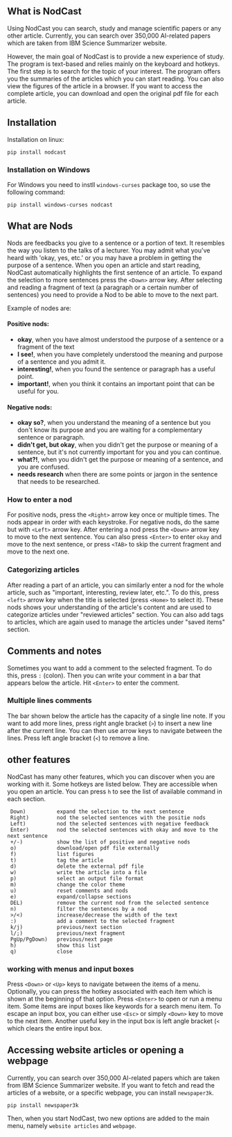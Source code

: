 ## What is NodCast

Using NodCast you can search, study and manage scientific papers or any other article. Currently, you can search over 350,000 AI-related papers which are taken from IBM Science Summarizer website.
 
However, the main goal of NodCast is to provide a new experience of study. The program is text-based and relies mainly on the keyboard and hotkeys. The first step is to search for the topic of your interest. The program offers you the summaries of the articles which you can start reading. You can also view the figures of the article in a browser. If you want to access the complete article, you can download and open the original pdf file for each article.

## Installation

Installation on linux:
```
pip install nodcast
```
### Installation on Windows
For Windows you need to instll `windows-curses` package too, so use the following command:
```
pip install windows-curses nodcast
```

## What are Nods
Nods are feedbacks you give to a sentence or a portion of text. It resembles the way you listen to the talks of a lecturer. You may admit what you've heard with 'okay, yes, etc.' or you may have a problem in getting the purpose of a sentence.
When you open an article and start reading, NodCast automatically highlights the first sentence of an article. To expand the selection to more sentences press the `<Down>` arrow key. After selecting and reading a fragment of text (a paragraph or a certain number of sentences) you need to provide a Nod to be able to move to the next part. 

Example of nodes are:

#### Positive nods: 
 - **okay**, when you have almost understood the purpose of a sentence or a fragment of the text
 - **I see!**, when you have completely understood the meaning and purpose of a sentence and you admit it.
 - **interesting!**, when you found the sentence or paragraph has a useful point.
 - **important!**, when you think it contains an important point that can be useful for you.

#### Negative nods: 
 - **okay so?**, when you understand the meaning of a sentence but you don't know its purpose and you are waiting for a complementary sentence or paragraph.
 - **didn't get, but okay**, when you didn't get the purpose or meaning of a sentence, but it's not currently important for you and you can continue.
 - **what?!**, when you didn't get the purpose or meaning of a sentence, and you are confused.
 - **needs research** when there are some points or jargon in the sentence that needs to be researched.
  

### How to enter a nod

For positive nods, press the `<Right>` arrow key once or multiple times. The nods appear in order with each keystroke. For negative nods, do the same but with `<Left>` arrow key. After entering a nod press the `<Down>` arrow key to move to the next sentence. You can also press `<Enter>` to enter `okay` and move to the next sentence, or press `<TAB>` to skip the current fragment and move to the next one.  


### Categorizing articles

After reading a part of an article, you can similarly enter a nod for the whole article, such as "important, interesting, review later, etc.". To do this, press `<left>` arrow key when the title is selected (press `<Home>` to select it). These nods shows your understanding of the article's content and are used to categorize articles under "reviewed articles" section. You can also add tags to articles, which are again used to manage the articles under "saved items" section. 


## Comments and notes

Sometimes you want to add a comment to the selected fragment. To do this, press `:` (colon). Then you can write your comment in a bar that appears below the article. Hit `<Enter>` to enter the comment.

### Multiple lines comments

The bar shown below the article has the capacity of a single line note. If you want to add more lines, press right angle bracket (`>`) to insert a new line after the current line. You can then use arrow keys to navigate between the lines. Press left angle bracket (`<`) to remove a line. 


## other features

NodCast has many other features, which you can discover when you are working with it. Some hotkeys are listed below. They are accessible when you open an article. You can press `h` to see the list of available command in each section. 

```
 Down)          expand the selection to the next sentence
 Right)         nod the selected sentences with the positie nods
 Left)          nod the selected sentences with negative feedback
 Enter)         nod the selected sentences with okay and move to the next sentence
 +/-)           show the list of positive and negative nods
 o)             download/open pdf file externally
 f)             list figures
 t)             tag the article
 d)             delete the external pdf file 
 w)             write the article into a file
 p)             select an output file format
 m)             change the color theme
 u)             reset comments and nods
 e)             expand/collapse sections
 DEL)           remove the current nod from the selected sentence
 n)             filter the sentences by a nod
 >/<)           increase/decrease the width of the text
 :)             add a comment to the selected fragment
 k/j)           previous/next section
 l/;)           previous/next fragment
 PgUp/PgDown)   previous/next page
 h)             show this list
 q)             close
```

###  working with menus and input boxes

Press `<Down>` or `<Up>` keys to navigate between the items of a menu. Optionally, you can press the hotkey associated with each item which is shown at the beginning of that option. Press `<Enter>` to open or run a menu item. Some items are input boxes like keywords for a search menu item. To escape an input box, you can either use `<Esc>` or simply `<Down>` key to move to the next item. Another useful key in the input box is left angle bracket (`<` which clears the entire input box.


## Accessing website articles or opening a webpage

Currently, you can search over 350,000 AI-related papers which are taken from IBM Science Summarizer website. If you want to fetch and read the articles of a website, or a specific webpage, you can install `newspaper3k`. 

```
pip install newspaper3k
```

Then, when you start NodCast, two new options are added to the main menu, namely `website articles` and `webpage`.  
 
 

